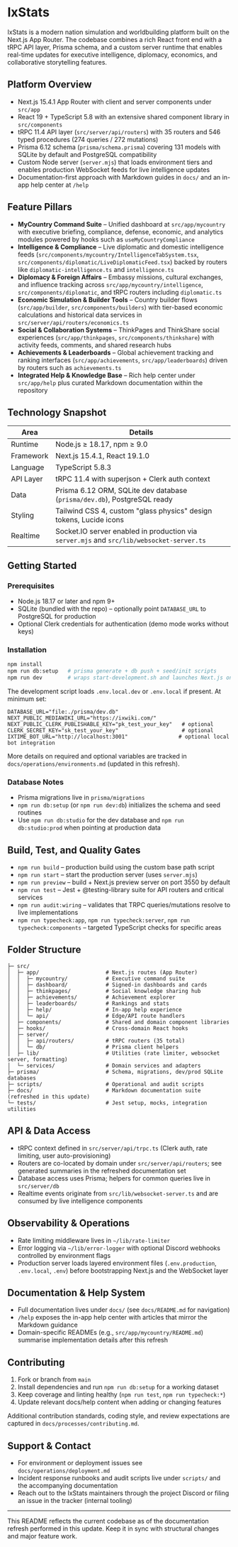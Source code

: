 # IxStats

IxStats is a modern nation simulation and worldbuilding platform built on the Next.js App Router. The codebase combines a rich React front end with a tRPC API layer, Prisma schema, and a custom server runtime that enables real-time updates for executive intelligence, diplomacy, economics, and collaborative storytelling features.

## Platform Overview
- Next.js 15.4.1 App Router with client and server components under `src/app`
- React 19 + TypeScript 5.8 with an extensive shared component library in `src/components`
- tRPC 11.4 API layer (`src/server/api/routers`) with 35 routers and 546 typed procedures (274 queries / 272 mutations)
- Prisma 6.12 schema (`prisma/schema.prisma`) covering 131 models with SQLite by default and PostgreSQL compatibility
- Custom Node server (`server.mjs`) that loads environment tiers and enables production WebSocket feeds for live intelligence updates
- Documentation-first approach with Markdown guides in `docs/` and an in-app help center at `/help`

## Feature Pillars
- **MyCountry Command Suite** – Unified dashboard at `src/app/mycountry` with executive briefing, compliance, defense, economic, and analytics modules powered by hooks such as `useMyCountryCompliance`
- **Intelligence & Compliance** – Live diplomatic and domestic intelligence feeds (`src/components/mycountry/IntelligenceTabSystem.tsx`, `src/components/diplomatic/LiveDiplomaticFeed.tsx`) backed by routers like `diplomatic-intelligence.ts` and `intelligence.ts`
- **Diplomacy & Foreign Affairs** – Embassy missions, cultural exchanges, and influence tracking across `src/app/mycountry/intelligence`, `src/components/diplomatic`, and tRPC routers including `diplomatic.ts`
- **Economic Simulation & Builder Tools** – Country builder flows (`src/app/builder`, `src/components/builders`) with tier-based economic calculations and historical data services in `src/server/api/routers/economics.ts`
- **Social & Collaboration Systems** – ThinkPages and ThinkShare social experiences (`src/app/thinkpages`, `src/components/thinkshare`) with activity feeds, comments, and shared research hubs
- **Achievements & Leaderboards** – Global achievement tracking and ranking interfaces (`src/app/achievements`, `src/app/leaderboards`) driven by routers such as `achievements.ts`
- **Integrated Help & Knowledge Base** – Rich help center under `src/app/help` plus curated Markdown documentation within the repository

## Technology Snapshot
| Area | Details |
| --- | --- |
| Runtime | Node.js ≥ 18.17, npm ≥ 9.0 |
| Framework | Next.js 15.4.1, React 19.1.0 |
| Language | TypeScript 5.8.3 |
| API Layer | tRPC 11.4 with superjson + Clerk auth context |
| Data | Prisma 6.12 ORM, SQLite dev database (`prisma/dev.db`), PostgreSQL ready |
| Styling | Tailwind CSS 4, custom "glass physics" design tokens, Lucide icons |
| Realtime | Socket.IO server enabled in production via `server.mjs` and `src/lib/websocket-server.ts` |

## Getting Started
### Prerequisites
- Node.js 18.17 or later and npm 9+
- SQLite (bundled with the repo) – optionally point `DATABASE_URL` to PostgreSQL for production
- Optional Clerk credentials for authentication (demo mode works without keys)

### Installation
```bash
npm install
npm run db:setup   # prisma generate + db push + seed/init scripts
npm run dev        # wraps start-development.sh and launches Next.js on http://localhost:3000
```

The development script loads `.env.local.dev` or `.env.local` if present. At minimum set:

```dotenv
DATABASE_URL="file:./prisma/dev.db"
NEXT_PUBLIC_MEDIAWIKI_URL="https://ixwiki.com/"
NEXT_PUBLIC_CLERK_PUBLISHABLE_KEY="pk_test_your_key"   # optional
CLERK_SECRET_KEY="sk_test_your_key"                    # optional
IXTIME_BOT_URL="http://localhost:3001"                # optional local bot integration
```

More details on required and optional variables are tracked in `docs/operations/environments.md` (updated in this refresh).

### Database Notes
- Prisma migrations live in `prisma/migrations`
- `npm run db:setup` (or `npm run dev:db`) initializes the schema and seed routines
- Use `npm run db:studio` for the dev database and `npm run db:studio:prod` when pointing at production data

## Build, Test, and Quality Gates
- `npm run build` – production build using the custom base path script
- `npm run start` – start the production server (uses `server.mjs`)
- `npm run preview` – build + Next.js preview server on port 3550 by default
- `npm run test` – Jest + @testing-library suite for API routers and critical services
- `npm run audit:wiring` – validates that TRPC queries/mutations resolve to live implementations
- `npm run typecheck:app`, `npm run typecheck:server`, `npm run typecheck:components` – targeted TypeScript checks for specific areas

## Folder Structure
```
├─ src/
│  ├─ app/                     # Next.js routes (App Router)
│  │  ├─ mycountry/            # Executive command suite
│  │  ├─ dashboard/            # Signed-in dashboards and cards
│  │  ├─ thinkpages/           # Social knowledge sharing hub
│  │  ├─ achievements/         # Achievement explorer
│  │  ├─ leaderboards/         # Rankings and stats
│  │  ├─ help/                 # In-app help experience
│  │  └─ api/                  # Edge/API route handlers
│  ├─ components/              # Shared and domain component libraries
│  ├─ hooks/                   # Cross-domain React hooks
│  ├─ server/
│  │  ├─ api/routers/          # tRPC routers (35 total)
│  │  └─ db/                   # Prisma client helpers
│  ├─ lib/                     # Utilities (rate limiter, websocket server, formatting)
│  └─ services/                # Domain services and adapters
├─ prisma/                     # Schema, migrations, dev/prod SQLite databases
├─ scripts/                    # Operational and audit scripts
├─ docs/                       # Markdown documentation suite (refreshed in this update)
└─ tests/                      # Jest setup, mocks, integration utilities
```

## API & Data Access
- tRPC context defined in `src/server/api/trpc.ts` (Clerk auth, rate limiting, user auto-provisioning)
- Routers are co-located by domain under `src/server/api/routers`; see generated summaries in the refreshed documentation set
- Database access uses Prisma; helpers for common queries live in `src/server/db`
- Realtime events originate from `src/lib/websocket-server.ts` and are consumed by live intelligence components

## Observability & Operations
- Rate limiting middleware lives in `~/lib/rate-limiter`
- Error logging via `~/lib/error-logger` with optional Discord webhooks controlled by environment flags
- Production server loads layered environment files (`.env.production`, `.env.local`, `.env`) before bootstrapping Next.js and the WebSocket layer

## Documentation & Help System
- Full documentation lives under `docs/` (see `docs/README.md` for navigation)
- `/help` exposes the in-app help center with articles that mirror the Markdown guidance
- Domain-specific READMEs (e.g., `src/app/mycountry/README.md`) summarise implementation details after this refresh

## Contributing
1. Fork or branch from `main`
2. Install dependencies and run `npm run db:setup` for a working dataset
3. Keep coverage and linting healthy (`npm run test`, `npm run typecheck:*`)
4. Update relevant docs/help content when adding or changing features

Additional contribution standards, coding style, and review expectations are captured in `docs/processes/contributing.md`.

## Support & Contact
- For environment or deployment issues see `docs/operations/deployment.md`
- Incident response runbooks and audit scripts live under `scripts/` and the accompanying documentation
- Reach out to the IxStats maintainers through the project Discord or filing an issue in the tracker (internal tooling)

---
This README reflects the current codebase as of the documentation refresh performed in this update. Keep it in sync with structural changes and major feature work.
